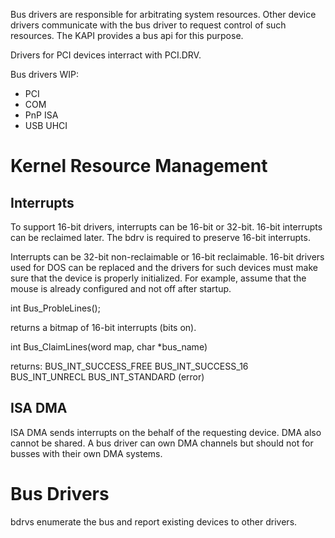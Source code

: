 Bus drivers are responsible for arbitrating system resources. Other device drivers communicate with the bus driver to request control of such resources. The KAPI provides a bus api for this purpose.

Drivers for PCI devices interract with PCI.DRV.

Bus drivers WIP:
* PCI
* COM
* PnP ISA
* USB UHCI

# Kernel Resource Management

## Interrupts

To support 16-bit drivers, interrupts can be 16-bit or 32-bit. 16-bit interrupts can be reclaimed later. The bdrv is required to preserve 16-bit interrupts.

Interrupts can be 32-bit non-reclaimable or 16-bit reclaimable. 16-bit drivers used for DOS can be replaced and the drivers for such devices must make sure that the device is properly initialized. For example, assume that the mouse is already configured and not off after startup.

int Bus_ProbleLines();

returns a bitmap of 16-bit interrupts (bits on).

int Bus_ClaimLines(word map, char *bus_name)

returns:
BUS_INT_SUCCESS_FREE
BUS_INT_SUCCESS_16
BUS_INT_UNRECL
BUS_INT_STANDARD (error)


## ISA DMA

ISA DMA sends interrupts on the behalf of the requesting device. DMA also cannot be shared. A bus driver can own DMA channels but should not for busses with their own DMA systems.

# Bus Drivers

bdrvs enumerate the bus and report existing devices to other drivers.
